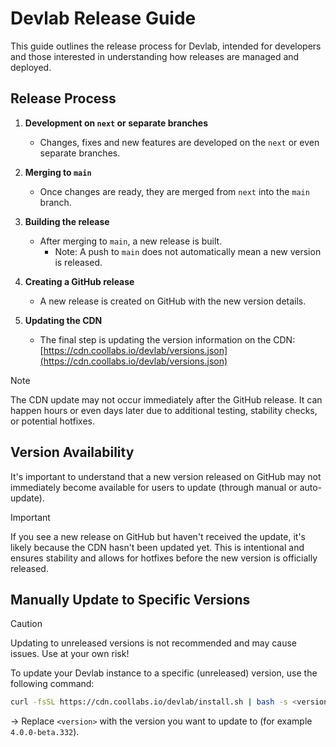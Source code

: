 # Devlab Release Guide

This guide outlines the release process for Devlab, intended for developers and those interested in understanding how releases are managed and deployed.

## Release Process

1. **Development on `next` or separate branches**
   - Changes, fixes and new features are developed on the `next` or even separate branches.

2. **Merging to `main`**
   - Once changes are ready, they are merged from `next` into the `main` branch.

3. **Building the release**
   - After merging to `main`, a new release is built.
        - Note: A push to `main` does not automatically mean a new version is released.

4. **Creating a GitHub release**
   - A new release is created on GitHub with the new version details.

5. **Updating the CDN**
   - The final step is updating the version information on the CDN:
     [https://cdn.coollabs.io/devlab/versions.json](https://cdn.coollabs.io/devlab/versions.json)

> [!NOTE]
> The CDN update may not occur immediately after the GitHub release. It can happen hours or even days later due to additional testing, stability checks, or potential hotfixes.


## Version Availability

It's important to understand that a new version released on GitHub may not immediately become available for users to update (through manual or auto-update).

> [!IMPORTANT]
> If you see a new release on GitHub but haven't received the update, it's likely because the CDN hasn't been updated yet. This is intentional and ensures stability and allows for hotfixes before the new version is officially released.

## Manually Update to Specific Versions

> [!CAUTION]  
> Updating to unreleased versions is not recommended and may cause issues. Use at your own risk!

To update your Devlab instance to a specific (unreleased) version, use the following command:

```bash
curl -fsSL https://cdn.coollabs.io/devlab/install.sh | bash -s <version>
```
-> Replace `<version>` with the version you want to update to (for example `4.0.0-beta.332`).

